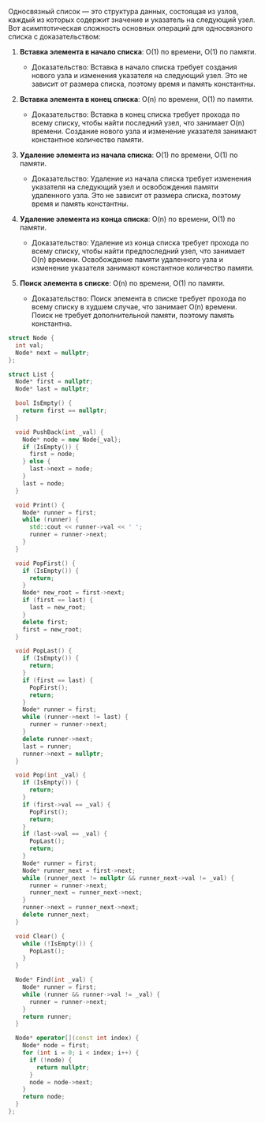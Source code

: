 Односвязный список — это структура данных, состоящая из узлов, каждый из которых содержит значение и указатель на
следующий узел. Вот асимптотическая сложность основных операций для односвязного списка с доказательством:

1. **Вставка элемента в начало списка**: O(1) по времени, O(1) по памяти.
    - Доказательство: Вставка в начало списка требует создания нового узла и изменения указателя на следующий узел. Это
      не зависит от размера списка, поэтому время и память константны.

2. **Вставка элемента в конец списка**: O(n) по времени, O(1) по памяти.
    - Доказательство: Вставка в конец списка требует прохода по всему списку, чтобы найти последний узел, что занимает
      O(n) времени. Создание нового узла и изменение указателя занимают константное количество памяти.

3. **Удаление элемента из начала списка**: O(1) по времени, O(1) по памяти.
    - Доказательство: Удаление из начала списка требует изменения указателя на следующий узел и освобождения памяти
      удаленного узла. Это не зависит от размера списка, поэтому время и память константны.

4. **Удаление элемента из конца списка**: O(n) по времени, O(1) по памяти.
    - Доказательство: Удаление из конца списка требует прохода по всему списку, чтобы найти предпоследний узел, что
      занимает O(n) времени. Освобождение памяти удаленного узла и изменение указателя занимают константное количество
      памяти.

5. **Поиск элемента в списке**: O(n) по времени, O(1) по памяти.
    - Доказательство: Поиск элемента в списке требует прохода по всему списку в худшем случае, что занимает O(n)
      времени. Поиск не требует дополнительной памяти, поэтому память константна.

```c++
struct Node {
  int val;
  Node* next = nullptr;
};

struct List {
  Node* first = nullptr;
  Node* last = nullptr;

  bool IsEmpty() {
    return first == nullptr;
  }

  void PushBack(int _val) {
    Node* node = new Node{_val};
    if (IsEmpty()) {
      first = node;
    } else {
      last->next = node;
    }
    last = node;
  }

  void Print() {
    Node* runner = first;
    while (runner) {
      std::cout << runner->val << ' ';
      runner = runner->next;
    }
  }

  void PopFirst() {
    if (IsEmpty()) {
      return;
    }
    Node* new_root = first->next;
    if (first == last) {
      last = new_root;
    }
    delete first;
    first = new_root;
  }

  void PopLast() {
    if (IsEmpty()) {
      return;
    }
    if (first == last) {
      PopFirst();
      return;
    }
    Node* runner = first;
    while (runner->next != last) {
      runner = runner->next;
    }
    delete runner->next;
    last = runner;
    runner->next = nullptr;
  }

  void Pop(int _val) {
    if (IsEmpty()) {
      return;
    }
    if (first->val == _val) {
      PopFirst();
      return;
    }
    if (last->val == _val) {
      PopLast();
      return;
    }
    Node* runner = first;
    Node* runner_next = first->next;
    while (runner_next != nullptr && runner_next->val != _val) {
      runner = runner->next;
      runner_next = runner_next->next;
    }
    runner->next = runner_next->next;
    delete runner_next;
  }

  void Clear() {
    while (!IsEmpty()) {
      PopLast();
    }
  }

  Node* Find(int _val) {
    Node* runner = first;
    while (runner && runner->val != _val) {
      runner = runner->next;
    }
    return runner;
  }

  Node* operator[](const int index) {
    Node* node = first;
    for (int i = 0; i < index; i++) {
      if (!node) {
        return nullptr;
      }
      node = node->next;
    }
    return node;
  }
};
```
